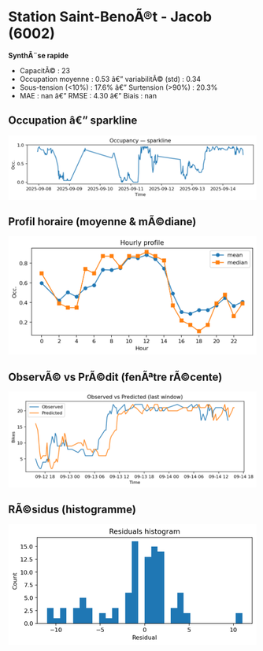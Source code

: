 ﻿# Station Saint-BenoÃ®t - Jacob (6002)

**SynthÃ¨se rapide**
- CapacitÃ© : 23
- Occupation moyenne : 0.53 â€” variabilitÃ© (std) : 0.34
- Sous-tension (<10%) : 17.6% â€” Surtension (>90%) : 20.3%
- MAE : nan â€” RMSE : 4.30 â€” Biais : nan

## Occupation â€” sparkline
![sparkline](../assets/figs/stations/6002/sparkline.png)

## Profil horaire (moyenne & mÃ©diane)
![hourly](../assets/figs/stations/6002/hourly.png)

## ObservÃ© vs PrÃ©dit (fenÃªtre rÃ©cente)
![ovsp](../assets/figs/stations/6002/obs_vs_pred.png)

## RÃ©sidus (histogramme)
![resid](../assets/figs/stations/6002/residual_hist.png)

